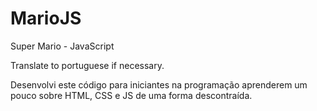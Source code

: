 # MarioJS
Super Mario - JavaScript

Translate to portuguese if necessary.

Desenvolvi este código para iniciantes na programação aprenderem um pouco sobre HTML, CSS e JS de uma forma descontraída.
